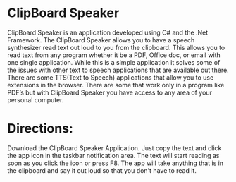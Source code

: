 # ClipBoard Speaker
ClipBoard Speaker is an application developed using C# and the .Net Framework. 
The ClipBoard Speaker allows you to have a speech synthesizer read text out 
loud to you from the clipboard. This allows you to read text from any program 
whether it be a PDF, Office doc, or email with one single application. 
While this is a simple application it solves some of the issues with other text 
to speech applications that are available out there. There are some TTS(Text to Speech)
applications that allow you to use extensions in the browser. 
There are some that work only in a program like PDF’s but with ClipBoard 
Speaker you have access to any area of your personal computer.


<h1>Directions:</h1> 
       Download the ClipBoard Speaker Application. Just copy the text and click the app 
       icon in the taskbar notification area. The text will start reading as soon 
       as you click the icon or press F8. The app will take anything that is in the 
       clipboard and say it out loud so that you don't have to read it. 
